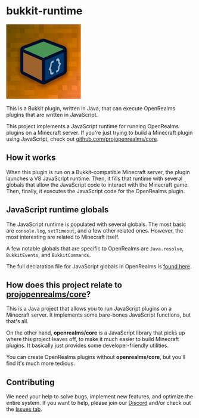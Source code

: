 # bukkit-runtime

<img src="https://github.com/projopenrealms/brand/blob/master/icon-solid/icon-solid.png" width="200" alt="OpenRealms Logo" />

This is a Bukkit plugin, written in Java, that can execute OpenRealms plugins that are written in JavaScript.

This project implements a JavaScript runtime for running OpenRealms plugins on a Minecraft server. If you're just trying to build a Minecraft plugin using JavaScript, check out [github.com/projopenrealms/core](https://github.com/projopenrealms/core).

## How it works

When this plugin is run on a Bukkit-compatible Minecraft server, the plugin launches a V8 JavaScript runtime. Then, it fills that runtime with several globals that allow the JavaScript code to interact with the Minecraft game. Then, finally, it executes the JavaScript code for the OpenRealms plugin.

## JavaScript runtime globals

The JavaScript runtime is populated with several globals. The most basic are `console.log`, `setTimeout`, and a few other related ones. However, the most interesting are related to Minecraft itself.

A few notable globals that are specific to OpenRealms are `Java.resolve`, `BukkitEvents`, and `BukkitCommands`.

The full declaration file for JavaScript globals in OpenRealms is [found here](https://github.com/projopenrealms/core/blob/master/src/globals.ts).

## How does this project relate to [projopenrealms/core](https://github.com/projopenrealms/core)?

This is a Java project that allows you to run JavaScript plugins on a Minecraft server. It implements some bare-bones JavaScript functions, but that's all.

On the other hand, **openrealms/core** is a JavaScript library that picks up where this project leaves off, to make it much easier to build Minecraft plugins. It basically just provides some developer-friendly utilities.

You can create OpenRealms plugins without **openrealms/core**, but you'll find it's much more tedious.

## Contributing

We need your help to solve bugs, implement new features, and optimize the entire system. If you want to help, please join our [Discord](https://discord.com/invite/bbS2ACdTCM) and/or check out the [Issues tab](https://github.com/projopenrealms/bukkit-runtime/issues).
